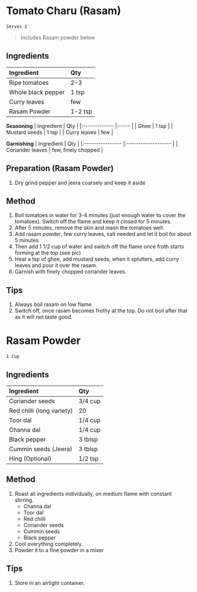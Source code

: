 # Tomato Charu (Rasam)
`Serves 2`
> Includes Rasam powder below

## Ingredients
| Ingredient         | Qty     |
|:------------------ |:------- |
| Ripe tomatoes      | 2-3     |
| Whole black pepper | 1 tsp   |
| Curry leaves       | few     |
| Rasam Powder       | 1-2 tsp |

**Seasoning**
| Ingredient    | Qty   |
|:------------- |:----- |
| Ghee          | 1 tsp |
| Mustard seeds | 1 tsp |
| Curry leaves  | few   |

**Garnishing**
| Ingredient       | Qty                 |
|:---------------- |:------------------- |
| Coriander leaves | few, finely chopped |

## Preparation (Rasam Powder)
1. Dry grind pepper and jeera coarsely and keep it aside

## Method
1. Boil tomatoes in water for 3-4 minutes (just enough water to cover the tomatoes). Switch off the flame and keep it closed for 5 minutes.
2. After 5 minutes, remove the skin and mash the tomatoes well.
3. Add rasam powder, few curry leaves, salt needed and let it boil for about 5 minutes.
4. Then add 1 1/2 cup of water and switch off the flame once froth starts forming at the top.(see pic)
5. Heat a tsp of ghee, add mustard seeds, when it splutters, add curry leaves and pour it over the rasam.
6. Garnish with finely chopped coriander leaves.

## Tips
1. Always boil rasam on low flame.
2. Switch off, once rasam becomes frothy at the top. Do not boil after that as it will not taste good.



# Rasam Powder
`1 Cup`

## Ingredients
| Ingredient | Qty |
| :--- | :--- |
| Coriander seeds | 3/4 cup |
| Red chilli (long variety) | 20 |
| Toor dal | 1/4 cup |
| Channa dal | 1/4 cup |
| Black pepper | 3 tblsp |
| Cummin seeds (Jeera) | 3 tblsp |
| Hing (Optional) | 1/2 tsp |

## Method
1. Roast all ingredients individually, on medium flame with constant stirring.
	- Channa dal
	- Toor dal
	- Red chilli
	- Coriander seeds
	- Cummin seeds
	- Black pepper
2. Cool everything completely.
3. Powder it to a fine powder in a mixer

## Tips
1. Store in an airtight container.
